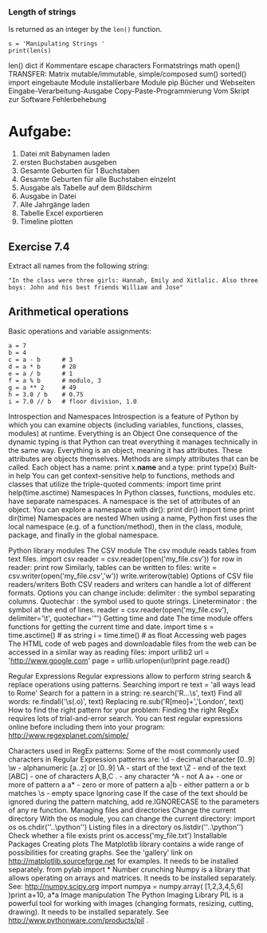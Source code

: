 ### Length of strings

Is returned as an integer by the `len()` function.

    s = 'Manipulating Strings '
    print(len(s)


  len()
  dict
  if
  Kommentare
  escape characters
  Formatstrings
  math
  open()
  TRANSFER: Matrix mutable/immutable, simple/composed
  sum()
  sorted()
  import
  eingebaute Module
  installierbare Module
  pip
  Bücher und Webseiten
  Eingabe-Verarbeitung-Ausgabe
  Copy-Paste-Programmierung
  Vom Skript zur Software
  Fehlerbehebung

# Aufgabe:

1. Datei mit Babynamen laden
2. ersten Buchstaben ausgeben
3. Gesamte Geburten für 1 Buchstaben
4. Gesamte Geburten für alle Buchstaben einzelnt
5. Ausgabe als Tabelle auf dem Bildschirm
6. Ausgabe in Datei
7. Alle Jahrgänge laden
8. Tabelle Excel exportieren
9. Timeline plotten

## Exercise 7.4

Extract all names from the following string:
  
    "In the class were three girls: Hannah, Emily and Xitlalic. Also three boys: John and his best friends William and Jose" 

## Arithmetical operations
Basic operations and variable assignments:

    a = 7
    b = 4
    c = a - b      # 3
    d = a * b      # 28
    e = a / b      # 1
    f = a % b      # modulo, 3
    g = a ** 2     # 49   
    h = 3.0 / b    # 0.75
    i = 7.0 // b   # floor division, 1.0



Introspection and Namespaces
Introspection is a feature of Python by which you can examine objects (including variables, functions, classes, modules) at runtime. 
Everything is an Object
One consequence of the dynamic typing is that Python can treat everything it manages technically in the same way. Everything is an object, meaning it has attributes. These attributes are objects themselves. Methods are simply attributes that can be called. 
Each object has a name:
print x.__name__
and a type:
print type(x)
Built-in help
You can get context-sensitive help to functions, methods and classes that utilize the triple-quoted comments:
import time
print help(time.asctime)
Namespaces
In Python classes, functions, modules etc. have separate namespaces. A namespace is the set of attributes of an object. You can explore a namespace with dir():
print dir()
import time
print dir(time)
Namespaces are nested
When using a name, Python first uses the local namespace (e.g. of a function/method), then in the class, module, package, and finally in the global namespace.


Python library modules
The CSV module
The csv module reads tables from text files.
import csv
reader = csv.reader(open('my_file.csv'))
for row in reader:
    print row
Similarly, tables can be written to files:
write = csv.writer(open('my_file.csv','w'))
write.writerow(table)
Options of CSV file readers/writers
Both CSV readers and writers can handle a lot of different formats. Options you can change include:
delimiter : the symbol separating columns.
Quotechar : the symbol used to quote strings.
Lineterminator : the symbol at the end of lines.
reader = csv.reader(open('my_file.csv'),  delimiter='\t', quotechar='”')
Getting time and date
The time module offers functions for getting the current time and date.
import time
s = time.asctime()   # as string
i = time.time()      # as float
Accessing web pages
The HTML code of web pages and downloadable files from the web can be accessed in a similar way as reading files:
import urllib2
url = 'http://www.google.com'
page = urllib.urlopen(url)print page.read()



Regular Expressions
Regular expressions allow to perform string search & replace operations using patterns.
Searching
import re
text = 'all ways lead to Rome'
Search for a pattern in a string:
re.search('R...\s', text)
Find all words:
re.findall('\s(.o)', text)
Replacing
re.sub('R[meo]+','London', text)
How to find the right pattern for your problem:
Finding the right RegEx requires lots of trial-and-error search. You can test regular expressions online before including them into your program:
http://www.regexplanet.com/simple/

Characters used in RegEx patterns:
Some of the most commonly used characters in Regular Expression patterns are:
\d    	- decimal character [0..9]
\w    	- alphanumeric [a..z] or [0..9]
\A	- start of the text
\Z	- end of the text
[ABC] 	- one of characters A,B,C
.     	- any character
^A   	- not A
a+     	- one or more of pattern a
a*	- zero or more of pattern a
a|b   	- either pattern a or b matches
\s       - empty space 
Ignoring case
If the case of the text should be ignored during the pattern matching, add re.IGNORECASE to the parameters of any re function.
Managing files and directories
Change the current directory
With the os module, you can change the current directory:
import os
os.chdir(''..\\python'')
Listing files in a directory
os.listdir(''..\\python'')
Check whether a file exists
print os.access('my_file.txt')
Installable Packages
Creating plots
The Matplotlib library contains a wide range of possibilities for creating graphs. See the 'gallery' link on http://matplotlib.sourceforge.net for examples. It needs to be installed separately.
from pylab import *
Number crunching
Numpy is a library that allows operating on arrays and matrices. It needs to be installed separately. See: http://numpy.scipy.org
import numpya = numpy.array( [1,2,3,4,5,6] )print a+10, a*a
Image manipulation
The Python Imaging Library PIL is a powerful tool for working with images (changing formats, resizing, cutting, drawing). It needs to be installed separately. See http://www.pythonware.com/products/pil .

